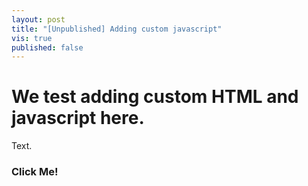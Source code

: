 ```yaml
---
layout: post
title: "[Unpublished] Adding custom javascript"
vis: true
published: false
---
```


# We test adding custom HTML and javascript here.

Text.

<div id="demo1">
  <h3>
    Click Me!
  </h3>
</div>

<link href="https://cdnjs.cloudflare.com/ajax/libs/animate.css/3.5.2/animate.min.css" rel="stylesheet">

<script>
  $("#demo1").click(function() {
    $(this).addClass("rubberBand animated");

    setTimeout( function(){
      $("#demo1").removeClass("rubberBand animated");
    }, 1000);
  });
</script>
